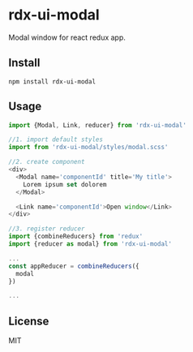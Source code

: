 # rdx-ui-modal

Modal window for react redux app.

## Install

```
npm install rdx-ui-modal
```

## Usage

```javascript
import {Modal, Link, reducer} from 'rdx-ui-modal'

//1. import default styles
import from 'rdx-ui-modal/styles/modal.scss'

//2. create component
<div>
  <Modal name='componentId' title='My title'>
    Lorem ipsum set dolorem
  </Modal>

  <Link name='componentId'>Open window</Link>
</div>

//3. register reducer
import {combineReducers} from 'redux'
import {reducer as modal} from 'rdx-ui-modal'

...
const appReducer = combineReducers({
  modal
})

...

```

## License

MIT
